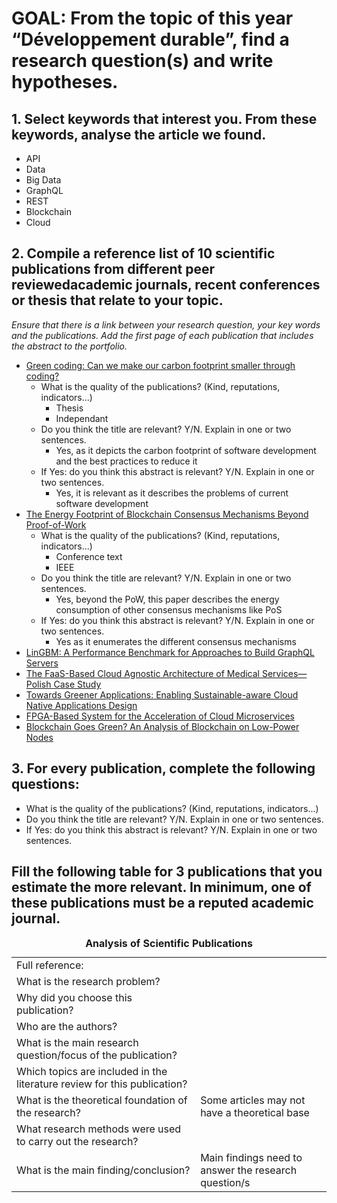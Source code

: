 # GOAL: From the topic of this year “Développement durable”, find a research question(s) and write hypotheses.
## 1. Select keywords that interest you. From these keywords, analyse the article we found.
- API
- Data
- Big Data
- GraphQL
- REST
- Blockchain
- Cloud
## 2. Compile a reference list of 10 scientific publications from different peer reviewedacademic journals, recent conferences or thesis that relate to your topic. 
*Ensure that there is a link between your research question, your key words and the publications. Add the first page of each publication that includes the abstract to the portfolio.*
- [Green coding: Can we make our carbon footprint smaller through coding?](https://www.diva-portal.org/smash/record.jsf?pid=diva2%3A1675178&dswid=7064)
    - What is the quality of the publications? (Kind, reputations, indicators...) 
        - Thesis
        - Independant
    - Do you think the title are relevant? Y/N. Explain in one or two sentences. 
        - Yes, as it depicts the carbon footprint of software development and the best practices to reduce it
    - If Yes: do you think this abstract is relevant? Y/N. Explain in one or two sentences.
        - Yes, it is relevant as it describes the problems of current software development
- [The Energy Footprint of Blockchain Consensus Mechanisms Beyond Proof-of-Work](https://ieeexplore.ieee.org/abstract/document/9741872)
    - What is the quality of the publications? (Kind, reputations, indicators...) 
        - Conference text
        - IEEE
    - Do you think the title are relevant? Y/N. Explain in one or two sentences. 
        - Yes, beyond the PoW, this paper describes the energy consumption of other consensus mechanisms like PoS
    - If Yes: do you think this abstract is relevant? Y/N. Explain in one or two sentences.
        - Yes as it enumerates the different consensus mechanisms
- [LinGBM: A Performance Benchmark for Approaches to Build GraphQL Servers](http://olafhartig.de/files/ChengHartig_LinGBM_WISE2022_AcceptedManuscript.pdf)
- [The FaaS-Based Cloud Agnostic Architecture of Medical Services—Polish Case Study](https://www.mdpi.com/2076-3417/12/15/7954)
- [Towards Greener Applications: Enabling Sustainable-aware Cloud Native Applications Design](https://link.springer.com/chapter/10.1007/978-3-031-07472-1_6)
- [FPGA-Based System for the Acceleration of Cloud Microservices](https://ieeexplore.ieee.org/abstract/document/8436912)
- [Blockchain Goes Green? An Analysis of Blockchain on Low-Power Nodes](https://arxiv.org/abs/1905.06520)
## 3. For every publication, complete the following questions:
- What is the quality of the publications? (Kind, reputations, indicators...) 
- Do you think the title are relevant? Y/N. Explain in one or two sentences. 
- If Yes: do you think this abstract is relevant? Y/N. Explain in one or two sentences.
## Fill the following table for 3 publications that you estimate the more relevant. In minimum, one of these publications must be a reputed academic journal.
<table>
    <caption><b>Analysis of Scientific Publications</b></caption>
    <tbody>
        <tr>
            <td>Full reference:</td>
            <td></td>
        </tr>
        <tr>
            <td>What is the research problem?</td>
            <td></td>
        </tr>
        <tr>
            <td>Why did you choose this publication?</td>
            <td></td>
        </tr>
        <tr>
            <td>Who are the authors?</td>
            <td></td>
        </tr>
        <tr>
            <td>What is the main research question/focus of the publication?</td>
            <td></td>
        </tr>
        <tr>
            <td>Which topics are included in the literature review for this publication?</td>
            <td></td>
        </tr>
        <tr>
            <td>What is the theoretical foundation of the
research?</td>
            <td>Some articles may not have a theoretical
base</td>
        </tr>
        <tr>
            <td>What research methods were used to carry
out the research?</td>
            <td></td>
        </tr>
        <tr>
            <td>What is the main finding/conclusion?</td>
            <td>Main findings need to answer the research
question/s</td>
        </tr>
    </tbody>
</table>
